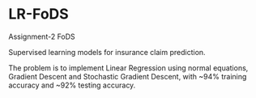 # LR-FoDS
Assignment-2 FoDS

Supervised learning models for insurance claim prediction.

The problem is to implement Linear Regression using normal equations, Gradient Descent and Stochastic Gradient Descent, with ~94% training accuracy and ~92% testing accuracy.

